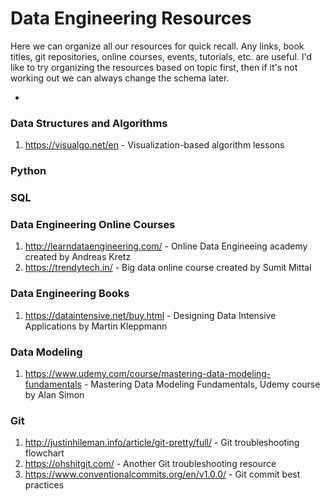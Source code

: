 # Data Engineering Resources

Here we can organize all our resources for quick recall. Any links, book titles, git repositories, online courses, 
events, tutorials, etc. are useful. I'd like to try organizing the resources based on topic first, then if it's
not working out we can always change the schema later. 

-

### Data Structures and Algorithms
  
  1. https://visualgo.net/en - Visualization-based algorithm lessons

### Python

### SQL

### Data Engineering Online Courses

  1. http://learndataengineering.com/ - Online Data Engineeing academy created by Andreas Kretz
  2. https://trendytech.in/ - Big data online course created by Sumit Mittal

### Data Engineering Books
  
  1. https://dataintensive.net/buy.html - Designing Data Intensive Applications by Martin Kleppmann

### Data Modeling

  1. https://www.udemy.com/course/mastering-data-modeling-fundamentals - Mastering Data Modeling Fundamentals, Udemy course by Alan Simon

### Git

  1. http://justinhileman.info/article/git-pretty/full/ - Git troubleshooting flowchart
  2. https://ohshitgit.com/ - Another Git troubleshooting resource
  3. https://www.conventionalcommits.org/en/v1.0.0/ - Git commit best practices
